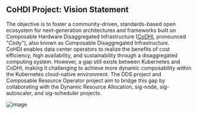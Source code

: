 ## CoHDI Project: Vision Statement
The objective is to foster a community-driven, standards-based open ecosystem for next-generation architectures and frameworks built on Composable Hardware Disaggregated Infrastructure ([CoDHI](https://github.com/CoHDI/.github/blob/main/README.md), pronounced "Cody"), also known as Composable Disaggregated Infrastructure.  
CoHDI enables data center operators to realize the benefits of cost efficiency, high availability, and sustainability through a disaggregated computing system.
However, a gap still exists between Kubernetes and CoDHI, making it challenging to achieve more dynamic composability within the Kubernetes cloud-native environment.
The DDS project and Composable Resource Operator project aim to bridge this gap by collaborating with the Dynamic Resource Allocation, sig-node, sig-autoscaler, and sig-scheduler projects.

![image](https://github.com/user-attachments/assets/76cafc15-0409-4094-9a8a-bb3f1f52b00d)
